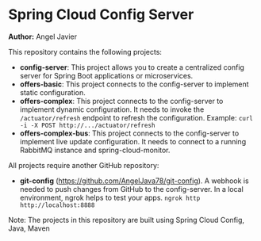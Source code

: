 # Spring Cloud Config Server

**Author:** Angel Javier

This repository contains the following projects:

- **config-server**: This project allows you to create a centralized config server for Spring Boot applications or microservices.
- **offers-basic**: This project connects to the config-server to implement static configuration.
- **offers-complex**: This project connects to the config-server to implement dynamic configuration. It needs to invoke the `/actuator/refresh` endpoint to refresh the configuration. Example: `curl -i -X POST http://.../actuator/refresh`
- **offers-complex-bus**: This project connects to the config-server to implement live update configuration. It needs to connect to a running RabbitMQ instance and spring-cloud-monitor.

All projects require another GitHub repository:

- **git-config** (https://github.com/AngelJava78/git-config). A webhook is needed to push changes from GitHub to the config-server. In a local environment, ngrok helps to test your apps. `ngrok http http://localhost:8888`

Note: The projects in this repository are built using Spring Cloud Config, Java, Maven
